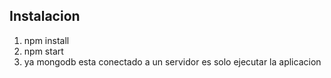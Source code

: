 ## Instalacion 

1. npm install
2. npm start 
3. ya mongodb esta conectado a un servidor es solo ejecutar la aplicacion